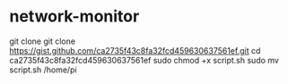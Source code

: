 # network-monitor

git clone git clone https://gist.github.com/ca2735f43c8fa32fcd459630637561ef.git
cd ca2735f43c8fa32fcd459630637561ef
sudo chmod +x script.sh
sudo mv script.sh /home/pi

